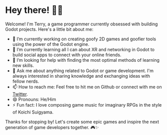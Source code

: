 # Hey there! 👋🏾

Welcome! I'm Terry, a game programmer currently obsessed with building Godot projects. Here's a little bit about me:

- 🔭 I’m currently working on creating goofy 2D games and goofier tools using the power of the Godot engine.
- 🌱 I’m currently learning all I can about XR and networking in Godot to build social apps to connect with your online friends.
- 🤔 I’m looking for help with finding the most optimal methods of learning new skills. 
- 💬 Ask me about anything related to Godot or game development. I'm always interested in sharing knowledge and exchanging ideas with fellow nerds.
- 📫 How to reach me: Feel free to hit me on Github or connect with me on [Twitter](https://twitter.com/KirbyMumbo).
- 😄 Pronouns: He/Him
- ⚡ Fun fact: I love composing game music for imaginary RPGs in the style of Koichi Suigyama.

Thanks for stopping by! Let's create some epic games and inspire the next generation of game developers together. 🎮✨
